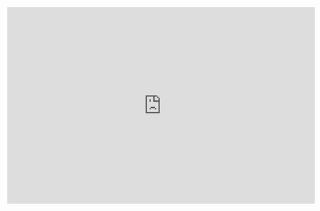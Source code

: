 <iframe width="720px" height="461px" src="https://www.yumpu.com/es/embed/view/apHNKqJcCGnow6MQ" frameborder="0" allowfullscreen="true"  allowtransparency="true"></iframe>

